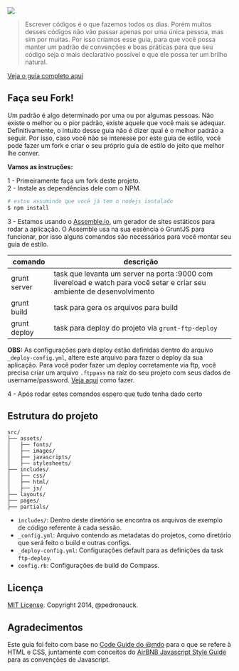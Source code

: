 ![](http://f.cl.ly/items/2i3X1i3I2s3i2q2r3u1A/github_image.png)

> Escrever códigos é o que fazemos todos os dias. Porém muitos desses códigos não vão passar apenas por uma única pessoa, mas sim por muitas. Por isso criamos esse guia, para que você possa manter um padrão de convenções e boas práticas para que seu código seja o mais declarativo possível e que ele possa ter um brilho natural.

[Veja o guia completo aqui](http://www.pedronauck.com/frontend-styleguide)

## Faça seu Fork!

Um padrão é algo determinado por uma ou por algumas pessoas. Não existe o melhor ou o pior padrão, existe aquele que você mais se adequar. Definitivamente, o intuito desse guia não é dizer qual é o melhor padrão a seguir. Por isso, caso você não se interesse por este guia de estilo, você pode fazer um fork e criar o seu próprio guia de estilo do jeito que melhor lhe conver.

**Vamos as instruções:**

1 - Primeiramente faça um fork deste projeto.  
2 - Instale as dependências dele com o NPM.

``` bash
# estou assumindo que você já tem o nodejs instalado
$ npm install
```

3 - Estamos usando o [Assemble.io](http://www.assemble.io), um gerador de sites estáticos para rodar a aplicação. O Assemble usa na sua essência o GruntJS para funcionar, por isso alguns comandos são necessários para você montar seu guia de estilo.

| comando      |      descrição      |
|--------------|-------------|
| grunt server | task que levanta um server na porta :9000 com livereload e watch para você setar e criar seu ambiente de desenvolvimento |
| grunt build  | task para gera os arquivos para build |
| grunt deploy | task para deploy do projeto via `grunt-ftp-deploy` |

**OBS:** As configurações para deploy estão definidas dentro do arquivo `_deploy-config.yml`, altere este arquivo para fazer o deploy da sua aplicação. Para você poder fazer um deploy corretamente via ftp, você precisa criar um arquivo `.ftppass` na raíz do seu projeto com seus dados de username/password. [Veja aqui](https://github.com/zonak/grunt-ftp-deploy#authentication-parameters) como fazer.

4 - Após rodar estes comandos espero que tudo tenha dado certo

## Estrutura do projeto

```
src/
├── assets/
│   ├── fonts/
│   ├── images/
│   ├── javascripts/
│   ├── stylesheets/
├── includes/
│   ├── css/
│   ├── html/
│   ├── js/
├── layouts/
├── pages/
├── partials/
```

- `includes/`: Dentro deste diretório se encontra os arquivos de exemplo de código referente à cada sessão.
- `_config.yml`: Arquivo contendo as metadatas do projetos, como diretório que será feito o build e outras configs.
- `_deploy-config.yml`: Configurações default para as definições da task `ftp-deploy`.
- `config.rb`: Configurações de build do Compass.

## Licença

[MIT License](http://opensource.org/licenses/MIT). Copyright 2014, @pedronauck.

## Agradecimentos

Este guia foi feito com base no [Code Guide do @mdo](https://github.com/mdo/code-guide) para o que se refere à HTML e CSS, juntamente com conceitos do [AirBNB Javascript Style Guide](https://github.com/airbnb/javascript) para as convenções de Javascript.
